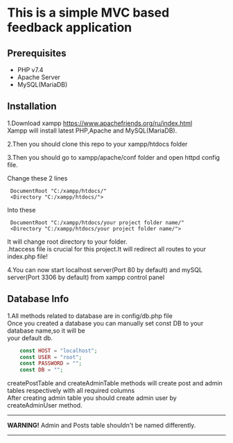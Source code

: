 # This is a simple MVC based feedback application

## Prerequisites
- PHP v7.4
- Apache Server
- MySQL(MariaDB)

## Installation

1.Download xampp https://www.apachefriends.org/ru/index.html <br>
Xampp will install latest PHP,Apache and MySQL(MariaDB).

2.Then you should clone this repo to your xampp/htdocs folder <br>

3.Then you should go to xampp/apache/conf folder and open httpd config file. <br>

Change these 2 lines
```
 DocumentRoot "C:/xampp/htdocs/"
 <Directory "C:/xampp/htdocs/">

```
Into these
```
 DocumentRoot "C:/xampp/htdocs/your project folder name/"
 <Directory "C:/xampp/htdocs/your project folder name/">
```
It will change root directory to your folder.<br>
.htaccess file is crucial for this project.It will redirect all routes to your index.php file!

4.You can now start localhost server(Port 80 by default) and mySQL server(Port 3306 by default) from xampp control panel <br>

## Database Info

1.All methods related to database are in config/db.php file   <br>
Once you created a database you can manually set const DB to your database name,so it will be <br>
your default db.

```php
    const HOST = "localhost";
    const USER = "root";
    const PASSWORD = "";
    const DB = "";
```
createPostTable and createAdminTable methods will create post and admin tables respectively with all required columns <br>
After creating admin table you should create admin user by createAdminUser method.

---
**WARNING!**
Admin and Posts table shouldn't be named differently.
___
